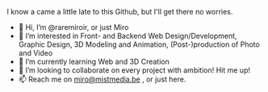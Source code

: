 I know a came a little late to this Github, but I'll get there no worries.
- 👋 Hi, I’m @raremiroir, or just Miro
- 👀 I’m interested in Front- and Backend Web Design/Development, Graphic Design, 3D Modeling and Animation, (Post-)production of Photo and Video
- 🌱 I’m currently learning Web and 3D Creation
- 💞️ I’m looking to collaborate on every project with ambition! Hit me up!
- 📫 Reach me on miro@mistmedia.be , or just here.

<!---
raremiroir/raremiroir is a ✨ special ✨ repository because its `README.md` (this file) appears on your GitHub profile.
You can click the Preview link to take a look at your changes.
--->
